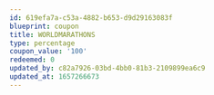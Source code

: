 ```yaml
---
id: 619efa7a-c53a-4882-b653-d9d29163083f
blueprint: coupon
title: WORLDMARATHONS
type: percentage
coupon_value: '100'
redeemed: 0
updated_by: c82a7926-03bd-4bb0-81b3-2109899ea6c9
updated_at: 1657266673
---
```

